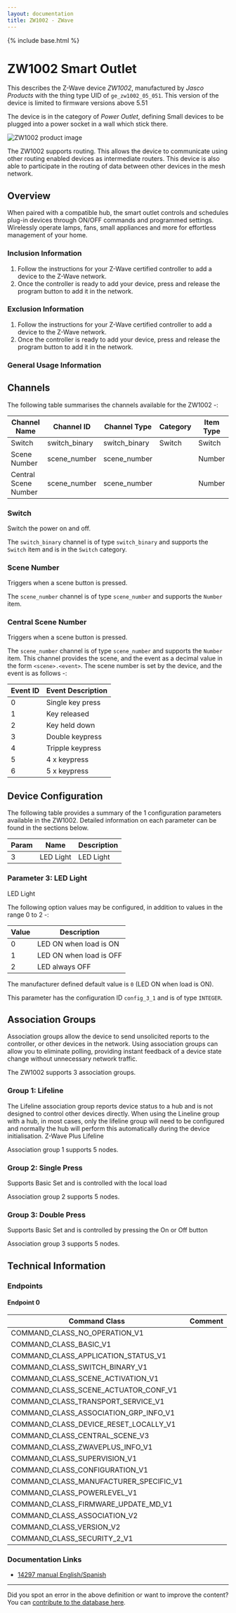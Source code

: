 ```yaml
---
layout: documentation
title: ZW1002 - ZWave
---
```


{% include base.html %}

# ZW1002 Smart Outlet
This describes the Z-Wave device *ZW1002*, manufactured by *Jasco Products* with the thing type UID of ```ge_zw1002_05_051```.
This version of the device is limited to firmware versions above 5.51

The device is in the category of *Power Outlet*, defining Small devices to be plugged into a power socket in a wall which stick there.

![ZW1002 product image](https://opensmarthouse.org/zwavedatabase/1540/image/)


The ZW1002 supports routing. This allows the device to communicate using other routing enabled devices as intermediate routers.  This device is also able to participate in the routing of data between other devices in the mesh network.

## Overview

When paired with a compatible hub, the smart outlet controls and schedules plug-in devices through ON/OFF commands and programmed settings. Wirelessly operate lamps, fans, small appliances and more for effortless management of your home. 

### Inclusion Information

  1. Follow the instructions for your Z-Wave certified controller to add a device to the Z-Wave network.
  2. Once the controller is ready to add your device, press and release the program button to add it in the network.

### Exclusion Information

  1. Follow the instructions for your Z-Wave certified controller to add a device to the Z-Wave network.
  2. Once the controller is ready to add your device, press and release the program button to add it in the network.

### General Usage Information



## Channels

The following table summarises the channels available for the ZW1002 -:

| Channel Name | Channel ID | Channel Type | Category | Item Type |
|--------------|------------|--------------|----------|-----------|
| Switch | switch_binary | switch_binary | Switch | Switch | 
| Scene Number | scene_number | scene_number |  | Number | 
| Central Scene Number | scene_number | scene_number |  | Number | 

### Switch
Switch the power on and off.

The ```switch_binary``` channel is of type ```switch_binary``` and supports the ```Switch``` item and is in the ```Switch``` category.

### Scene Number
Triggers when a scene button is pressed.

The ```scene_number``` channel is of type ```scene_number``` and supports the ```Number``` item.

### Central Scene Number
Triggers when a scene button is pressed.

The ```scene_number``` channel is of type ```scene_number``` and supports the ```Number``` item.
This channel provides the scene, and the event as a decimal value in the form ```<scene>.<event>```. The scene number is set by the device, and the event is as follows -:

| Event ID | Event Description  |
|----------|--------------------|
| 0        | Single key press   |
| 1        | Key released       |
| 2        | Key held down      |
| 3        | Double keypress    |
| 4        | Tripple keypress   |
| 5        | 4 x keypress       |
| 6        | 5 x keypress       |



## Device Configuration

The following table provides a summary of the 1 configuration parameters available in the ZW1002.
Detailed information on each parameter can be found in the sections below.

| Param | Name  | Description |
|-------|-------|-------------|
| 3 | LED Light | LED Light |

### Parameter 3: LED Light

LED Light

The following option values may be configured, in addition to values in the range 0 to 2 -:

| Value  | Description |
|--------|-------------|
| 0 | LED ON when load is ON |
| 1 | LED ON when load is OFF |
| 2 | LED always OFF |

The manufacturer defined default value is ```0``` (LED ON when load is ON).

This parameter has the configuration ID ```config_3_1``` and is of type ```INTEGER```.


## Association Groups

Association groups allow the device to send unsolicited reports to the controller, or other devices in the network. Using association groups can allow you to eliminate polling, providing instant feedback of a device state change without unnecessary network traffic.

The ZW1002 supports 3 association groups.

### Group 1: Lifeline

The Lifeline association group reports device status to a hub and is not designed to control other devices directly. When using the Lineline group with a hub, in most cases, only the lifeline group will need to be configured and normally the hub will perform this automatically during the device initialisation.
Z-Wave Plus Lifeline

Association group 1 supports 5 nodes.

### Group 2: Single Press

Supports Basic Set and is controlled with the local load

Association group 2 supports 5 nodes.

### Group 3: Double Press

Supports Basic Set and is controlled by pressing the On or Off button

Association group 3 supports 5 nodes.

## Technical Information

### Endpoints

#### Endpoint 0

| Command Class | Comment |
|---------------|---------|
| COMMAND_CLASS_NO_OPERATION_V1| |
| COMMAND_CLASS_BASIC_V1| |
| COMMAND_CLASS_APPLICATION_STATUS_V1| |
| COMMAND_CLASS_SWITCH_BINARY_V1| |
| COMMAND_CLASS_SCENE_ACTIVATION_V1| |
| COMMAND_CLASS_SCENE_ACTUATOR_CONF_V1| |
| COMMAND_CLASS_TRANSPORT_SERVICE_V1| |
| COMMAND_CLASS_ASSOCIATION_GRP_INFO_V1| |
| COMMAND_CLASS_DEVICE_RESET_LOCALLY_V1| |
| COMMAND_CLASS_CENTRAL_SCENE_V3| |
| COMMAND_CLASS_ZWAVEPLUS_INFO_V1| |
| COMMAND_CLASS_SUPERVISION_V1| |
| COMMAND_CLASS_CONFIGURATION_V1| |
| COMMAND_CLASS_MANUFACTURER_SPECIFIC_V1| |
| COMMAND_CLASS_POWERLEVEL_V1| |
| COMMAND_CLASS_FIRMWARE_UPDATE_MD_V1| |
| COMMAND_CLASS_ASSOCIATION_V2| |
| COMMAND_CLASS_VERSION_V2| |
| COMMAND_CLASS_SECURITY_2_V1| |

### Documentation Links

* [14297 manual English/Spanish](https://opensmarthouse.org/zwavedatabase/1540/reference/14297_qsg_v2.pdf)

---

Did you spot an error in the above definition or want to improve the content?
You can [contribute to the database here](https://opensmarthouse.org/zwavedatabase/1540).
